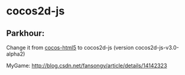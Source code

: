 cocos2d-js
==========
Parkhour:
---------
Change it from [cocos-html5](https://github.com/iTyran/Parkhour-src) to cocos2d-js (version cocos2d-js-v3.0-alpha2)

MyGame:
http://blog.csdn.net/fansongy/article/details/14142323
